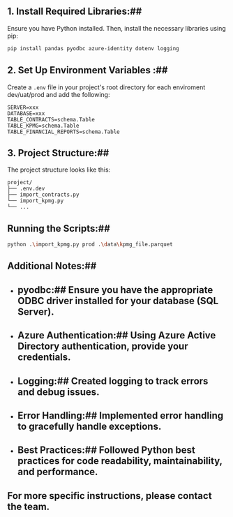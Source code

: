 ﻿## 1\. Install Required Libraries:## 

Ensure you have Python installed. Then, install the necessary libraries using pip: 
 

``` Bash
pip install pandas pyodbc azure-identity dotenv logging

``` 

## 2\. Set Up Environment Variables :## 

Create a `.env` file in your project's root directory for each enviroment dev/uat/prod and add the following:

```
SERVER=xxx
DATABASE=xxx
TABLE_CONTRACTS=schema.Table
TABLE_KPMG=schema.Table
TABLE_FINANCIAL_REPORTS=schema.Table
```

## 3\. Project Structure:## 

The project structure looks like this:

```
project/
├── .env.dev
├── import_contracts.py
└── import_kpmg.py
└── ...
``` 

## Running the Scripts:## 

``` Bash
python .\import_kpmg.py prod .\data\kpmg_file.parquet
```

## Additional Notes:## 

-   ## pyodbc:##  Ensure you have the appropriate ODBC driver installed for your database (SQL Server).
-   ## Azure Authentication:##  Using Azure Active Directory authentication, provide your credentials.
-   ## Logging:##  Created logging to track errors and debug issues.
-   ## Error Handling:##  Implemented error handling to gracefully handle exceptions.
-   ## Best Practices:##  Followed Python best practices for code readability, maintainability, and performance.

## For more specific instructions, please contact the team. ## 